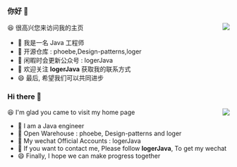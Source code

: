 ### 你好 👋

<img align="right" src="https://github-readme-stats.vercel.app/api?username=logerJava&show_icons=true&title_color=ff7372&icon_color=6cffd0&text_color=24292e&bg_color=ffffff&hide_title=true" />

😆 很高兴您来访问我的主页

- 🔭 我是一名 Java 工程师
- 🌱 开源仓库 : phoebe,Design-patterns,loger
- 👯 闲暇时会更新公众号 : logerJava
- 🤔 欢迎关注 **logerJava** 获取我的联系方式
- 😄 最后, 希望我们可以共同进步

### Hi there 👋

<img align="right" src="https://github-readme-stats.vercel.app/api/top-langs/?username=logerJava" />

😆 I'm glad you came to visit my home page

- 🔭 I am a Java engineer
- 🌱 Open Warehouse : phoebe, Design-patterns and loger
- 👯 My wechat Official Accounts : logerJava
- 🤔 If you want to contact me, Please follow **logerJava**, To get my wechat
- 😄 Finally, I hope we can make progress together




